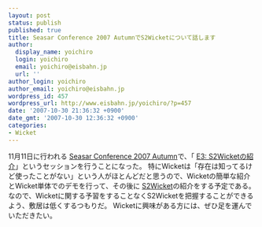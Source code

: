 ```yaml
---
layout: post
status: publish
published: true
title: Seasar Conference 2007 AutumnでS2Wicketについて話します
author:
  display_name: yoichiro
  login: yoichiro
  email: yoichiro@eisbahn.jp
  url: ''
author_login: yoichiro
author_email: yoichiro@eisbahn.jp
wordpress_id: 457
wordpress_url: http://www.eisbahn.jp/yoichiro/?p=457
date: '2007-10-30 21:36:32 +0900'
date_gmt: '2007-10-30 12:36:32 +0900'
categories:
- Wicket
---
```


11月11日に行われる
[Seasar Conference 2007 Autumn](http://event.seasarfoundation.org/sc2007autumn/)で、「
[E3: S2Wicketの紹介](http://event.seasarfoundation.org/sc2007autumn/Session#e3)」というセッションを行うことになった。
特にWicketは「存在は知ってるけど使ったことがない」という人がほとんどだと思うので、Wicketの簡単な紹介とWicket単体でのデモを行って、その後に
[S2Wicket](http://s2wicket.sandbox.seasar.org/ja/)の紹介をする予定である。なので、Wicketに関する予習をすることなくS2Wicketを把握することができるよう、敷居は低くするつもりだ。
Wicketに興味がある方には、ぜひ足を運んでいただきたい。
